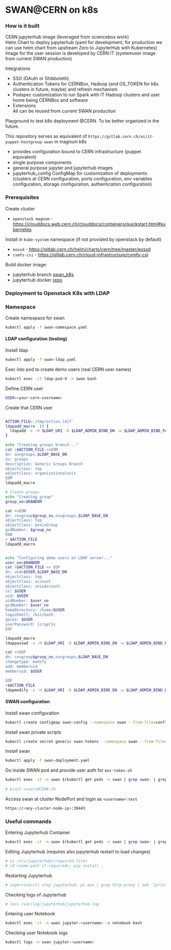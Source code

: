 # SWAN@CERN on k8s

### How is it built

CERN jupyterhub image (leveraged from sciencebox work)  
Helm Chart to deploy jupyterhub (yaml for development, for production we can use helm chart from upstream Zero to JupyterHub with Kubernetes)  
Image for the user session is developed by CERN IT (systemuser image from current SWAN production)  
  
Integrations  

- SSO (OAuth or Shibboleth)  
- Authentication Tokens for CERNBox, Hadoop (and OS_TOKEN for k8s clusters in future, maybe) and refresh mechanism  
- Podspec customization to run Spark with IT Hadoop clusters and user home being CERNBox and software  
- Extensions  
	All can be reused from current SWAN production  
  
Playground to test k8s deployment @CERN. To be better organized in the future.

This repository serves as equivalent of `https://gitlab.cern.ch/ai/it-puppet-hostgroup-swan` in magnum k8s

- provides configuration bound to CERN infrastructure (puppet equivalent)
- single purpose components
- general purpose jupyter and jupyterhub images
- jupyterhub_config ConfigMap for customization of deployments (clusters at CERN configuration, ports configuration, env variables configuration, storage configuration, authentication configuration)

### Prerequisites

Create cluster
- `openstack magnum` - https://clouddocs.web.cern.ch/clouddocs/containers/quickstart.html#kubernetes

Install in `kube-system` namespace (if not provided by openstack by default)
- `eosxd` - https://gitlab.cern.ch/helm/charts/cern/tree/master/eosxd
- `cvmfs-csi` - https://gitlab.cern.ch/cloud-infrastructure/cvmfs-csi

Build docker image:
- jupyterhub branch [swan_k8s](https://gitlab.cern.ch/swan/jupyterhub/tree/swan_k8s)
- jupyterhub docker [repo](https://gitlab.cern.ch/swan/docker-images/jupyterhub)

### Deployment to Openstack K8s with LDAP

### Namespace 

Create namespace for swan
```bash
kubectl apply -f swan-namespace.yaml
```

#### LDAP configuration (testing)

Install ldap

```bash
kubectl apply -f swan-ldap.yaml
```

Exec into pod to create demo users (real CERN user names)

```bash
kubectl exec -it ldap-pod-X -n swan bash
```

Define CERN user

```bash
USER=<your-cern-username>
```

Create that CERN user

```bash

ACTION_FILE='/tmp/action.ldif'
ldapadd_macro  () {
  ldapadd -x -H $LDAP_URI -D $LDAP_ADMIN_BIND_DN -w $LDAP_ADMIN_BIND_PASSWORD -f $ACTION_FILE
}

echo "Creating groups branch..."
cat >$ACTION_FILE <<EOM
dn: ou=groups,$LDAP_BASE_DN
ou: groups
description: Generic Groups Branch
objectclass: top
objectclass: organizationalunit
EOM
ldapadd_macro

# Create groups
echo "Creating group"
group_no=$RANDOM

cat <<EON
dn: cn=group$group_no,ou=groups,$LDAP_BASE_DN
objectClass: top
objectClass: posixGroup
gidNumber: $group_no
EON
> $ACTION_FILE
ldapadd_macro


echo "Configuring demo users on LDAP server..."
user_no=$RANDOM
cat >$ACTION_FILE << EOF
dn: uid=$USER,$LDAP_BASE_DN
objectclass: top
objectclass: account
objectclass: unixAccount
cn: $USER
uid: $USER
uidNumber: $user_no
gidNumber: $user_no
homeDirectory: /home/$USER
loginShell: /bin/bash
gecos: $USER
userPassword: {crypt}x
EOF

ldapadd_macro
ldappasswd -x -H $LDAP_URI -D $LDAP_ADMIN_BIND_DN -w $LDAP_ADMIN_BIND_PASSWORD "uid=$USER,$LDAP_BASE_DN" -s "test"

cat <<EOP
dn: cn=group$group_no,ou=groups,$LDAP_BASE_DN
changetype: modify
add: memberuid
memberuid: $USER

EOP
>$ACTION_FILE
ldapmodify -x -H $LDAP_URI -D $LDAP_ADMIN_BIND_DN -w $LDAP_ADMIN_BIND_PASSWORD -f $ACTION_FILE

```

#### SWAN configuration

Install swan configuration

```bash
kubectl create configmap swan-config --namespace swan --from-file=configs/jupyterhub_config.py --from-file=configs/jupyterhub_form.html
```

Install swan private scripts

```bash
kubectl create secret generic swan-tokens --namespace swan --from-file=private/eos-token.sh
```

Install swan

```bash
kubectl apply -f swan-deployment.yaml
```

Go inside SWAN pod and provide user auth for `eos-token.sh`

```bash
kubectl exec -it -n swan $(kubectl get pods -n swan | grep swan- | grep Running | awk '{print $1}') bash
 
# kinit <user>@CERN.CH
```

Access swan at cluster NodePort and login as `<username>:test`

```bash
https://<any-cluster-node-ip>:30443
```

### Useful commands

Entering Jupyterhub Container

```bash
kubectl exec -it -n swan $(kubectl get pods -n swan | grep swan- | grep Running | awk '{print $1}') bash
```

Editing Jupyterhub (requires also jupyterhub restart to load changes)

```bash
# vi /srv/jupyterhub/<required-file>
# cd <some-path-if-required>; pip install .
```

Restarting Jupyterhub

```bash
# supervisorctl stop jupyterhub; ps aux | grep http-proxy | awk '{print $2}' | head -1 | xargs -I{} kill {}; supervisorctl start jupyterhub
```

Checking logs of Jupyterhub

```bash
# less /var/log/jupyterhub/jupyterhub.log
```

Entering user Notebook

```bash
kubectl exec -it -n swan jupyter-<username> -c notebook bash
```

Checking user Notebook logs

```bash
kubectl logs -n swan jupyter-<username>
```